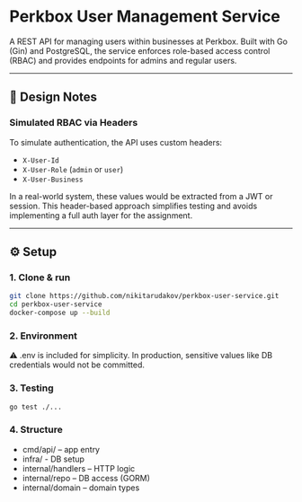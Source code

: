 # Perkbox User Management Service

A REST API for managing users within businesses at Perkbox. Built with Go (Gin) and PostgreSQL, the service enforces role-based access control (RBAC) and provides endpoints for admins and regular users.

---

## 🧠 Design Notes

### Simulated RBAC via Headers

To simulate authentication, the API uses custom headers:

- `X-User-Id`
- `X-User-Role` (`admin` or `user`)
- `X-User-Business`

In a real-world system, these values would be extracted from a JWT or session. 
This header-based approach simplifies testing and avoids implementing a full auth layer for the assignment.

---

## ⚙️ Setup

### 1. Clone & run

```bash
git clone https://github.com/nikitarudakov/perkbox-user-service.git
cd perkbox-user-service
docker-compose up --build
```

### 2. Environment 

⚠️ .env is included for simplicity. In production, sensitive values like DB credentials would not be committed.


### 3. Testing

```bash
go test ./...
```

### 4. Structure

- cmd/api/ – app entry
- infra/ - DB setup
- internal/handlers – HTTP logic
- internal/repo – DB access (GORM)
- internal/domain – domain types